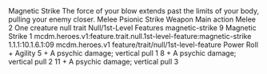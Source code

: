 <ability>
  <name>Magnetic Strike</name>
  <flavor>The force of your blow extends past the limits of your body, pulling your enemy closer.</flavor>
  <keywords>
    <keyword>Melee</keyword>
    <keyword>Psionic</keyword>
    <keyword>Strike</keyword>
    <keyword>Weapon</keyword>
  </keywords>
  <type>Main action</type>
  <distance>Melee 2</distance>
  <target>One creature</target>
  <metadata>
    <class>null</class>
    <feature_type>trait</feature_type>
    <file_dpath>Null/1st-Level Features</file_dpath>
    <item_id>magnetic-strike</item_id>
    <item_index>9</item_index>
    <item_name>Magnetic Strike</item_name>
    <level>1</level>
    <scc>mcdm.heroes.v1:feature.trait.null.1st-level-feature:magnetic-strike</scc>
    <scdc>1.1.1:10.1.6.1:09</scdc>
    <source>mcdm.heroes.v1</source>
    <type>feature/trait/null/1st-level-feature</type>
  </metadata>
  <effects>
    <effect type="roll">
      <roll>Power Roll + Agility</roll>
      <t1>5 + A psychic damage; vertical pull 1</t1>
      <t2>8 + A psychic damage; vertical pull 2</t2>
      <t3>11 + A psychic damage; vertical pull 3</t3>
    </effect>
  </effects>
</ability>
